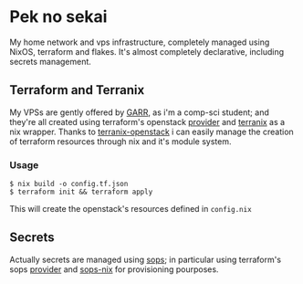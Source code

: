 # Pek no sekai

My home network and vps infrastructure, completely managed using NixOS,
terraform and flakes.
It's almost completely declarative, including secrets management.

## Terraform and Terranix

My VPSs are gently offered by [GARR](https://cloud.garr.it/), as i'm a comp-sci student; and
they're all created using terraform's openstack [provider](https://registry.terraform.io/providers/terraform-provider-openstack/openstack/latest/docs) and [terranix](https://terranix.org/)
as a nix wrapper.
Thanks to [terranix-openstack](https://github.com/heph2/terranix-openstack) i can easily manage the creation of terraform
resources through nix and it's module system.

### Usage
	
	$ nix build -o config.tf.json
	$ terraform init && terraform apply

This will create the openstack's resources defined in `config.nix`

## Secrets

Actually secrets are managed using [sops](https://github.com/mozilla/sops); in particular using
terraform's sops [provider](https://registry.terraform.io/providers/carlpett/sops/latest/docs) and [sops-nix](https://github.com/Mic92/sops-nix) for provisioning pourposes.
